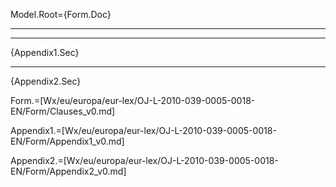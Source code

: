 Model.Root={Form.Doc}<br><hr><hr>{Appendix1.Sec}<hr>{Appendix2.Sec}

Form.=[Wx/eu/europa/eur-lex/OJ-L-2010-039-0005-0018-EN/Form/Clauses_v0.md]

Appendix1.=[Wx/eu/europa/eur-lex/OJ-L-2010-039-0005-0018-EN/Form/Appendix1_v0.md]


Appendix2.=[Wx/eu/europa/eur-lex/OJ-L-2010-039-0005-0018-EN/Form/Appendix2_v0.md]